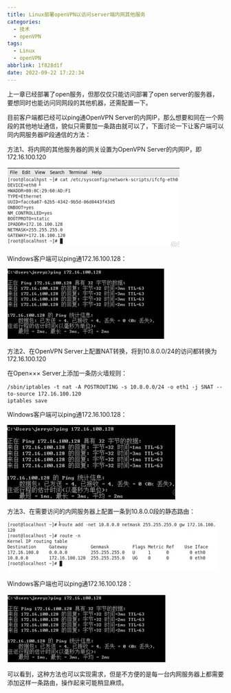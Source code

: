 ```yaml
---
title: Linux部署openVPN以访问server端内网其他服务
categories:
  - 技术
  - openVPN
tags:
  - Linux
  - openVPN
abbrlink: 1f828d1f
date: 2022-09-22 17:22:34
---
```


上一章已经部署了open服务，但那仅仅只能访问部署了open server的服务器，要想同时也能访问同网段的其他机器，还需配置一下。

<!--more-->

目前客户端都已经可以ping通OpenVPN Server的内网IP，那么想要和同在一个网段的其他地址通信，貌似只需要加一条路由就可以了，下面讨论一下让客户端可以同内网服务器IP段通信的方法：

方法1、将内网的其他服务器的网关设置为OpenVPN Server的内网IP，即172.16.100.120

![](Linux部署openVPN以访问server端内网其他服务/image-20220922172504407.png)

Windows客户端可以ping通172.16.100.128：

![](Linux部署openVPN以访问server端内网其他服务/image-20220922172523833.png)

方法2、在OpenVPN Server上配置NAT转换，将到10.8.0.0/24的访问都转换为172.16.100.120

在Open××× Server上添加一条防火墙规则：

```
/sbin/iptables -t nat -A POSTROUTING -s 10.8.0.0/24 -o eth1 -j SNAT --to-source 172.16.100.120
iptables save
```

Windows客户端可以ping通172.16.100.128：

![](Linux部署openVPN以访问server端内网其他服务/image-20220922172613083.png)

方法3、在需要访问的内网服务器上配置一条到10.8.0.0段的静态路由：

![](Linux部署openVPN以访问server端内网其他服务/image-20220922172638608.png)

Windows客户端也可以ping通172.16.100.128：

![](Linux部署openVPN以访问server端内网其他服务/image-20220922172707235.png)

可以看到，这种方法也可以实现需求，但是不方便的是每一台内网服务器上都需要添加这样一条路由，操作起来可能稍显麻烦。
